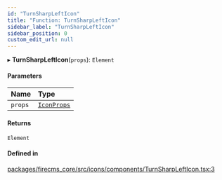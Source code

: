 ```yaml
---
id: "TurnSharpLeftIcon"
title: "Function: TurnSharpLeftIcon"
sidebar_label: "TurnSharpLeftIcon"
sidebar_position: 0
custom_edit_url: null
---
```


▸ **TurnSharpLeftIcon**(`props`): `Element`

#### Parameters

| Name | Type |
| :------ | :------ |
| `props` | [`IconProps`](../types/IconProps.md) |

#### Returns

`Element`

#### Defined in

[packages/firecms_core/src/icons/components/TurnSharpLeftIcon.tsx:3](https://github.com/FireCMSco/firecms/blob/d45f3739/packages/firecms_core/src/icons/components/TurnSharpLeftIcon.tsx#L3)
